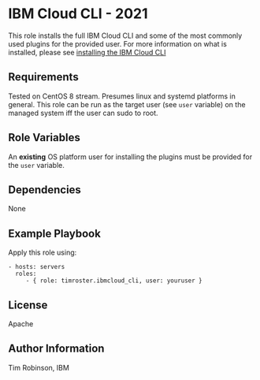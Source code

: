 IBM Cloud CLI - 2021
=========

This role installs the full IBM Cloud CLI and some of the most commonly used plugins for the provided user. For more information on what is installed, please see [installing the IBM Cloud CLI](https://cloud.ibm.com/docs/cli?topic=cli-getting-started)

Requirements
------------

Tested on CentOS 8 stream. Presumes linux and systemd platforms in general. This role can be run as the target user (see `user` variable) on the managed system iff the user can sudo to root.

Role Variables
--------------

An **existing** OS platform user for installing the plugins must be provided for the `user` variable.

Dependencies
------------

None

Example Playbook
----------------

Apply this role using:

    - hosts: servers
      roles:
         - { role: timroster.ibmcloud_cli, user: youruser }

License
-------

Apache

Author Information
------------------

Tim Robinson, IBM
